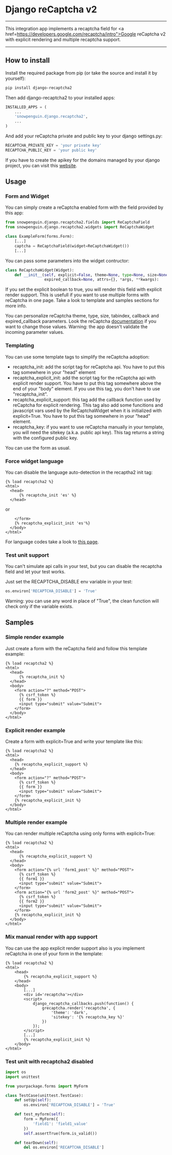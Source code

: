 # Django reCaptcha v2
----

This integration app implements a recaptcha field for <a href=https://developers.google.com/recaptcha/intro">Google reCaptcha v2</a>
with explicit rendering and multiple recaptcha support.

----

## How to install

Install the required package from pip (or take the source and install it by yourself):

```bash
pip install django-recaptcha2
```

Then add django-recaptcha2 to your installed apps:

```python
INSTALLED_APPS = (
    ...
    'snowpenguin.django.recaptcha2',
    ...
)
```

And add your reCaptcha private and public key to your django settings.py:

```python
RECAPTCHA_PRIVATE_KEY = 'your private key'
RECAPTCHA_PUBLIC_KEY = 'your public key'
```

If you have to create the apikey for the domains managed by your django project, you can visit this <a href="https://www.google.com/recaptcha/admin">website</a>.

## Usage
### Form and Widget
You can simply create a reCaptcha enabled form with the field provided by this app:

```python
from snowpenguin.django.recaptcha2.fields import ReCaptchaField
from snowpenguin.django.recaptcha2.widgets import ReCaptchaWidget

class ExampleForm(forms.Form):
    [...]
    captcha = ReCaptchaField(widget=ReCaptchaWidget())
    [...]
```

You can pass some parameters into the widget contructor:

```python
class ReCaptchaWidget(Widget):
    def __init__(self, explicit=False, theme=None, type=None, size=None, tabindex=None, callback=None,
                 expired_callback=None, attrs={}, *args, **kwargs):
```

If you set the explicit boolean to true, you will render this field with explicit render support. This is usefull if you
want to use multiple forms with reCaptcha in one page. Take a look to template and samples sections for more info.

You can personalize reCaptcha theme, type, size, tabindex, callback and expired_callback parameters. Look the reCaptcha
<a href="https://developers.google.com/recaptcha/docs/display#config">documentation</a> if you want to change those values.
Warning: the app doesn't validate the incoming parameter values.

### Templating
You can use some template tags to simplify the reCaptcha adoption:
 
* recaptcha_init: add the script tag for reCaptcha api. You have to put this tag somewhere in your "head" element
* recaptcha_explicit_init: add the script tag for the reCaptcha api with explicit render support. You have to put this
  tag somewhere above the end of your "body" element. If you use this tag, you don't have to use "recaptcha_init".
* recaptcha_explicit_support: this tag add the callback function used by reCaptcha for explicit rendering. This tag also
  add some funcitions and javascript vars used by the ReCaptchaWidget when it is initialized with explicit=True. You have
  to put this tag somewhere in your "head" element.
* recaptcha_key: if you want to use reCaptcha manually in your template, you will need the sitekey (a.k.a. public api key).
  This tag returns a string with the configured public key.
  
You can use the form as usual.

### Force widget language
You can disable the language auto-detection in the recaptha2 init tag:

```django
{% load recaptcha2 %}
<html>
  <head>
      {% recaptcha_init 'es' %}
  </head>
```

or

```django
    </form>
    {% recaptcha_explicit_init 'es'%}
  </body>
</html>
```

For language codes take a look to <a href="https://developers.google.com/recaptcha/docs/language">this page</a>.

### Test unit support
You can't simulate api calls in your test, but you can disable the recaptcha field and let your test works.

Just set the RECAPTCHA_DISABLE env variable in your test:

```python
os.environ['RECAPTCHA_DISABLE'] = 'True'
```

Warning: you can use any word in place of "True", the clean function will check only if the variable exists.

## Samples
### Simple render example

Just create a form with the reCaptcha field and follow this template example:

```django
{% load recaptcha2 %}
<html>
  <head>
      {% recaptcha_init %}
  </head>
  <body>
    <form action="?" method="POST">
      {% csrf_token %}
      {{ form }}
      <input type="submit" value="Submit">
    </form>
  </body>
</html>
```

### Explicit render example

Create a form with explicit=True and write your template like this:

```django
{% load recaptcha2 %}
<html>
  <head>
    {% recaptcha_explicit_support %}
  </head>
  <body>
    <form action="?" method="POST">
      {% csrf_token %}
      {{ form }}
      <input type="submit" value="Submit">
    </form>
    {% recaptcha_explicit_init %}
  </body>
</html>
```

### Multiple render example

You can render multiple reCaptcha using only forms with explicit=True:

```django
{% load recaptcha2 %}
<html>
  <head>
      {% recaptcha_explicit_support %}
  </head>
  <body>
    <form action="{% url 'form1_post' %}" method="POST">
      {% csrf_token %}
      {{ form1 }}
      <input type="submit" value="Submit">
    </form>
    <form action="{% url 'form2_post' %}" method="POST">
      {% csrf_token %}
      {{ form2 }}
      <input type="submit" value="Submit">
    </form>
    {% recaptcha_explicit_init %}
  </body>
</html>
```

### Mix manual render with app support

You can use the app explicit render support also is you implement reCaptcha in one of your form in the template:

```django
{% load recaptcha2 %}
<html>
    <head>
        {% recaptcha_explicit_support %}
    </head>
    <body>
        [...]
        <div id='recaptcha'></div>
        <script>
            django_recaptcha_callbacks.push(function() {
                grecaptcha.render('recaptcha', {
                    'theme': 'dark',
                    'sitekey': '{% recaptcha_key %}'
                })
            });
        </script>
        [...]
        {% recaptcha_explicit_init %}
    </body>
</html>
```

### Test unit with recaptcha2 disabled
```python
import os
import unittest

from yourpackage.forms import MyForm

class TestCase(unittest.TestCase):
    def setUp(self):
        os.environ['RECAPTCHA_DISABLE'] = 'True'

    def test_myform(self):
        form = MyForm({
            'field1': 'field1_value'
        })
        self.assertTrue(form.is_valid())

    def tearDown(self):
        del os.environ['RECAPTCHA_DISABLE']
```
